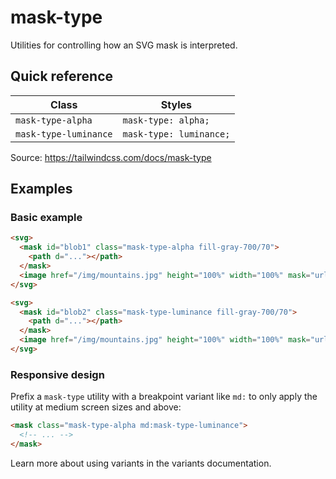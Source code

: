 # mask-type

Utilities for controlling how an SVG mask is interpreted.

## Quick reference

| Class               | Styles                  |
|---------------------|-------------------------|
| `mask-type-alpha`   | `mask-type: alpha;`     |
| `mask-type-luminance` | `mask-type: luminance;` |

Source: https://tailwindcss.com/docs/mask-type

## Examples

### Basic example

```html
<svg>
  <mask id="blob1" class="mask-type-alpha fill-gray-700/70">
    <path d="..."></path>
  </mask>
  <image href="/img/mountains.jpg" height="100%" width="100%" mask="url(#blob1)" />
</svg>

<svg>
  <mask id="blob2" class="mask-type-luminance fill-gray-700/70">
    <path d="..."></path>
  </mask>
  <image href="/img/mountains.jpg" height="100%" width="100%" mask="url(#blob2)" />
</svg>
```

### Responsive design

Prefix a `mask-type` utility with a breakpoint variant like `md:` to only apply the utility at medium screen sizes and above:

```html
<mask class="mask-type-alpha md:mask-type-luminance">
  <!-- ... -->
</mask>
```

Learn more about using variants in the variants documentation.
